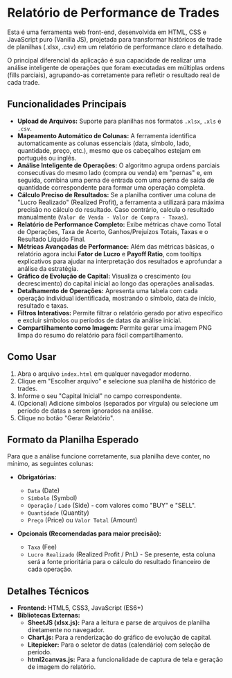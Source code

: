 # Relatório de Performance de Trades

Esta é uma ferramenta web front-end, desenvolvida em HTML, CSS e JavaScript puro (Vanilla JS), projetada para transformar históricos de trade de planilhas (.xlsx, .csv) em um relatório de performance claro e detalhado.

O principal diferencial da aplicação é sua capacidade de realizar uma análise inteligente de operações que foram executadas em múltiplas ordens (fills parciais), agrupando-as corretamente para refletir o resultado real de cada trade.

## Funcionalidades Principais

-   **Upload de Arquivos:** Suporte para planilhas nos formatos `.xlsx`, `.xls` e `.csv`.
-   **Mapeamento Automático de Colunas:** A ferramenta identifica automaticamente as colunas essenciais (data, símbolo, lado, quantidade, preço, etc.), mesmo que os cabeçalhos estejam em português ou inglês.
-   **Análise Inteligente de Operações:** O algoritmo agrupa ordens parciais consecutivas do mesmo lado (compra ou venda) em "pernas" e, em seguida, combina uma perna de entrada com uma perna de saída de quantidade correspondente para formar uma operação completa.
-   **Cálculo Preciso de Resultados:** Se a planilha contiver uma coluna de "Lucro Realizado" (Realized Profit), a ferramenta a utilizará para máxima precisão no cálculo do resultado. Caso contrário, calcula o resultado manualmente (`Valor de Venda - Valor de Compra - Taxas`).
-   **Relatório de Performance Completo:** Exibe métricas chave como Total de Operações, Taxa de Acerto, Ganhos/Prejuízos Totais, Taxas e o Resultado Líquido Final.
-   **Métricas Avançadas de Performance:** Além das métricas básicas, o relatório agora inclui **Fator de Lucro** e **Payoff Ratio**, com tooltips explicativos para ajudar na interpretação dos resultados e aprofundar a análise da estratégia.
-   **Gráfico de Evolução de Capital:** Visualiza o crescimento (ou decrescimento) do capital inicial ao longo das operações analisadas.
-   **Detalhamento de Operações:** Apresenta uma tabela com cada operação individual identificada, mostrando o símbolo, data de início, resultado e taxas.
-   **Filtros Interativos:** Permite filtrar o relatório gerado por ativo específico e excluir símbolos ou períodos de datas da análise inicial.
-   **Compartilhamento como Imagem:** Permite gerar uma imagem PNG limpa do resumo do relatório para fácil compartilhamento.

## Como Usar

1.  Abra o arquivo `index.html` em qualquer navegador moderno.
2.  Clique em "Escolher arquivo" e selecione sua planilha de histórico de trades.
3.  Informe o seu "Capital Inicial" no campo correspondente.
4.  (Opcional) Adicione símbolos (separados por vírgula) ou selecione um período de datas a serem ignorados na análise.
5.  Clique no botão "Gerar Relatório".

## Formato da Planilha Esperado

Para que a análise funcione corretamente, sua planilha deve conter, no mínimo, as seguintes colunas:

-   **Obrigatórias:**
    -   `Data` (Date)
    -   `Símbolo` (Symbol)
    -   `Operação` / `Lado` (Side) - com valores como "BUY" e "SELL".
    -   `Quantidade` (Quantity)
    -   `Preço` (Price) ou `Valor Total` (Amount)

-   **Opcionais (Recomendadas para maior precisão):**
    -   `Taxa` (Fee)
    -   `Lucro Realizado` (Realized Profit / PnL) - Se presente, esta coluna será a fonte prioritária para o cálculo do resultado financeiro de cada operação.

## Detalhes Técnicos

-   **Frontend:** HTML5, CSS3, JavaScript (ES6+)
-   **Bibliotecas Externas:**
    -   **SheetJS (xlsx.js):** Para a leitura e parse de arquivos de planilha diretamente no navegador.
    -   **Chart.js:** Para a renderização do gráfico de evolução de capital.
    -   **Litepicker:** Para o seletor de datas (calendário) com seleção de período.
    -   **html2canvas.js:** Para a funcionalidade de captura de tela e geração de imagem do relatório.
